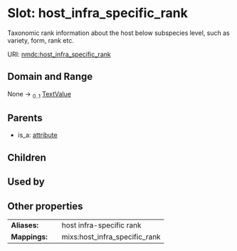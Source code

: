 
# Slot: host_infra_specific_rank


Taxonomic rank information about the host below subspecies level, such as variety, form, rank etc.

URI: [nmdc:host_infra_specific_rank](https://microbiomedata/meta/host_infra_specific_rank)


## Domain and Range

None &#8594;  <sub>0..1</sub> [TextValue](TextValue.md)

## Parents

 *  is_a: [attribute](attribute.md)

## Children


## Used by


## Other properties

|  |  |  |
| --- | --- | --- |
| **Aliases:** | | host infra-specific rank |
| **Mappings:** | | mixs:host_infra_specific_rank |


